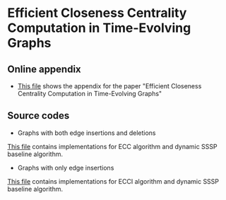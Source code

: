 # Efficient Closeness Centrality Computation in Time-Evolving Graphs

## Online appendix
* [This file](https://github.com/Tigrex/ClosenessCentrality/blob/master/appendix.pdf) shows the appendix for the paper "Efficient Closeness Centrality Computation in Time-Evolving Graphs"


## Source codes 

* Graphs with both edge insertions and deletions

[This file](https://github.com/Tigrex/ClosenessCentrality/blob/master/src/closeness/centrality/deletion/TimeEvolvingGraphDecremental.java) contains implementations for ECC algorithm and dynamic SSSP baseline algorithm.

* Graphs with only edge insertions

[This file](https://github.com/Tigrex/ClosenessCentrality/blob/master/src/closeness/centrality/insertion/TimeEvolvingGraphIncremental.java) contains implementations for ECCI algorithm and dynamic SSSP baseline algorithm.
